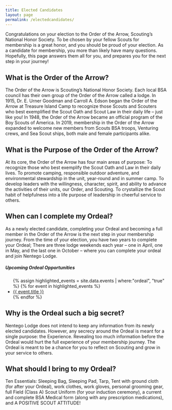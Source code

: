 ```yaml
---
title: Elected Candidates
layout: page
permalink: /electedcandidates/
---
```


Congratulations on your election to the Order of the Arrow, Scouting’s National Honor Society.
To be chosen by your fellow Scouts for membership is a great honor, and you should be proud of
your election. As a candidate for membership, you more than likely have many questions.
Hopefully, this page answers them all for you, and prepares you for the next step in your
journey!

<h2>What is the Order of the Arrow?</h2>
The Order of the Arrow is Scouting’s National Honor Society. Each local BSA council has their own group of the
Order of the Arrow called a lodge. In 1915, Dr. E. Urner Goodman and Carroll A. Edson began the Order of the Arrow at Treasure Island Camp to recognize those Scouts and Scouters who best exemplified the Scout Oath and Scout Law in their daily life – just like you! In 1948, the Order of the Arrow became an official program of the Boy Scouts of America. In 2019, membership in the Order of the Arrow expanded to welcome new members from Scouts BSA troops, Venturing crews, and Sea Scout ships, both male and female participants alike.

<h2>What is the Purpose of the Order of the Arrow?</h2>
At its core, the Order of the Arrow has four main areas of purpose: To recognize those who best exemplify the Scout
Oath and Law in their daily lives. To promote camping, responsible outdoor adventure, and environmental
stewardship in the unit, year-round and in summer camp. To develop leaders with the willingness, character, spirit,
and ability to advance the activities of their units, our Order, and Scouting. To crystallize the Scout habit of
helpfulness into a life purpose of leadership in cheerful service to others.

<h2>When can I complete my Ordeal?</h2>
As a newly elected candidate, completing your Ordeal and becoming a full member in the Order of the Arrow is the
next step in your membership journey. From the time of your election, you have two years to complete your Ordeal;
There are three lodge weekends each year – one in April, one in May, and the last one in October – where
you can complete your ordeal and join Nentego Lodge.

<div class="card mb-3">
  <div class="card-body">
    <h5>Upcoming Ordeal Opportunities</h5>
    <ul>
      {% assign highlighted_events = site.data.events | where:"ordeal", "true" %}
      {% for event in highlighted_events %}
        <li><a href="{{ event.link-url }}">{{ event.title }}</a></li>
      {% endfor %}
    </ul>
  </div>
</div>

<h2>Why is the Ordeal such a big secret?</h2>
Nentego Lodge does not intend to keep any information from its newly elected candidates. However, any
secrecy around the Ordeal is meant for a single purpose: the Experience. Revealing too much information before the
Ordeal would hurt the full experience of your membership journey. The Ordeal is meant to be a chance for you to
reflect on Scouting and grow in your service to others.

<h2>What should I bring to my Ordeal?</h2>
Ten Essentials: Sleeping Bag, Sleeping Pad, Tarp, Tent with ground cloth (for after your Ordeal), work clothes,
work gloves, personal grooming gear, full Field (Class A) Scout Uniform (for your induction ceremony), a current
and complete BSA Medical form (along with any prescription medications), and A POSITIVE SCOUT
ATTITUDE!

